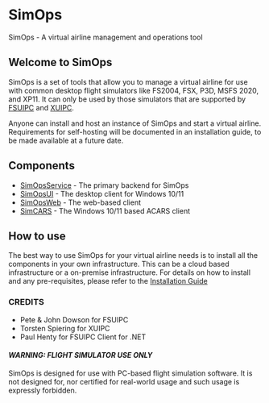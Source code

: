 # SimOps
SimOps - A virtual airline management and operations tool

## Welcome to SimOps

SimOps is a set of tools that allow you to manage a virtual airline for use with common desktop flight simulators like FS2004, FSX, P3D, MSFS 2020, and XP11. It can only be used by those simulators that are supported by [FSUIPC](http://www.fsuipc.com/) and [XUIPC](https://www.schiratti.com/xpuipc.html).

Anyone can install and host an instance of SimOps and start a virtual airline. Requirements for self-hosting will be documented in an installation guide, to be made available at a future date.

## Components

* [SimOpsService](https://github.com/PyxisInt/SimOpsService) - The primary backend for SimOps
* [SimOpsUI](https://github.com/PyxisInt/SimOpsUI) - The desktop client for Windows 10/11
* [SimOpsWeb](https://github.com/PyxisInt/SimOpsWeb) - The web-based client
* [SimCARS](https://github.com/PyxisInt/SimCARS) - The Windows 10/11 based ACARS client

## How to use

The best way to use SimOps for your virtual airline needs is to install all the components in your own infrastructure. This can be a cloud based infrastructure or a on-premise infrastructure. For details on how to install and any pre-requisites, please refer to the [Installation Guide](/install.md)

### CREDITS

* Pete & John Dowson for FSUIPC
* Torsten Spiering for XUIPC
* Paul Henty for FSUIPC Client for .NET

#### **_WARNING: FLIGHT SIMULATOR USE ONLY_**

SimOps is designed for use with PC-based flight simulation software. It is not designed for, nor certified for real-world usage and such usage is expressly forbidden.
